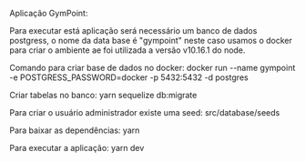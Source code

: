 Aplicação GymPoint:

Para executar está aplicação será necessário um banco de dados postgress, o nome da data base é "gympoint" neste caso usamos o docker para criar o ambiente ae foi utilizada a versão v10.16.1 do node.

Comando para criar base de dados no docker:
docker run --name gympoint -e POSTGRESS_PASSWORD=docker -p 5432:5432 -d postgres

Criar tabelas no banco:
yarn sequelize db:migrate

Para criar o usuário administrador existe uma seed:
src/database/seeds

Para baixar as dependências:
yarn

Para executar a aplicação:
yarn dev 